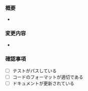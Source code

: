 ### 概要

<!-- 変更内容の概要を記載してください -->

-

### 変更内容

<!-- このPRで何を変更したのか、具体的に記載してください -->

-

### 確認事項

- [ ] テストがパスしている
- [ ] コードのフォーマットが適切である
- [ ] ドキュメントが更新されている
